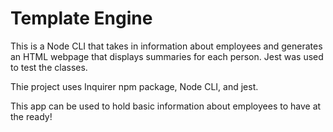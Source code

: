 # Template Engine

This is a Node CLI that takes in information about employees and generates an HTML webpage that displays summaries for each person. Jest was used to test the classes.

Thie project uses Inquirer npm package, Node CLI, and jest.

This app can be used to hold basic information about employees to have at the ready!
